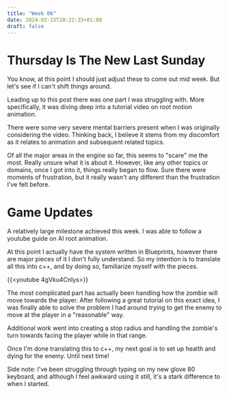 ```yaml
---
title: "Week 06"
date: 2024-02-15T20:22:33+01:00
draft: false
---
```

# Thursday Is The New Last Sunday

You know, at this point I should just adjust these to come out mid week. But let's see if I can't shift things around.

Leading up to this post there was one part I was struggling with. More specifically, it was diving deep into a tutorial video on root motion animation.

There were some very severe mental barriers present when I was originally considering the video. Thinking back, I believe it stems from my discomfort as it relates to animation and subsequent related topics.

Of all the major areas in the engine so far, this seems to "scare" me the most. Really unsure what it is about it. However, like any other topics or domains, once I got into it, things really began to flow. Sure there were moments of frustration, but it really wasn't any different than the frustration I've felt before.

# Game Updates
A relatively large milestone achieved this week. I was able to follow a youtube guide on AI root animation.

At this point I actually have the system written in Blueprints, however there are major pieces of it I don't fully understand. So my intention is to translate all this into c++, and by doing so, familiarize myself with the pieces.

{{<youtube 4gVku4Cnlys>}}

The most complicated part has actually been handling how the zombie will move towards the player. After following a great tutorial on this exact idea, I was finally able to solve the problem I had around trying to get the enemy to move at the player in a "reasonable" way.

Additional work went into creating a stop radius and handling the zombie's turn towards facing the player while in that range.

Once I'm done translating this to c++, my next goal is to set up health and dying for the enemy. Until next time!

Side note: I've been struggling through typing on my new glove 80 keyboard, and although I feel awkward using it still, it's a stark difference to when I started.